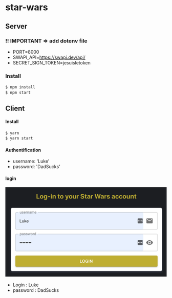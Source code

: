 # star-wars

## Server
### !! IMPORTANT => add dotenv file
- PORT=8000
- SWAPI_API=https://swapi.dev/api/
- SECRET_SIGN_TOKEN=jesuisletoken

### Install
```bash
$ npm install
$ npm start
```

## Client

#### Install
```bash
$ yarn
$ yarn start
```

#### Authentification
- username: 'Luke'
- password: 'DadSucks'

#### login

![Demo login](login.png
)
- Login : Luke
- password : DadSucks